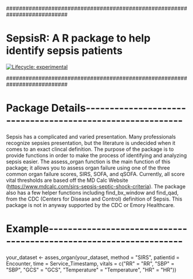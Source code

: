 ###########################################################################
# SepsisR: A R package to help identify sepsis patients
<!-- badges: start -->
[![Lifecycle: experimental](https://img.shields.io/badge/lifecycle-experimental-orange.svg)](https://www.tidyverse.org/lifecycle/#experimental)
<!-- badges: end -->
###########################################################################

# Package Details----------------------------------------------------------

Sepsis has a complicated and varied presentation. Many professionals recognize
sepsies presentation, but the literature is undecided when it comes to an exact
clincal definition. The purpose of the package is to provide functions in order 
to make the process of identifying and analyzing sepsis easier. The assess_organ 
function is the main function of this package; it allows you to assess organ failure using
one of the three common organ failure scores, SIRS, SOFA, and qSOFA.
Currently, all score vital thresholds are based off the MD Calc Website 
(https://www.mdcalc.com/sirs-sepsis-septic-shock-criteria). 
The package also has a few helper functions including find_bx_window and find_qad, from the CDC (Centers for Disease and Control) definition of Sepsis. This package is not in anyway supported by the CDC or Emory Healthcare. 

# Example------------------------------------------------------------------

your_dataset <- asses_organ(your_dataset, method = "SIRS",
				 patientid = Encounter, 
				time = Service_Timestamp, 
				vitals = c("RR" = "RR", "SBP" = "SBP", 
					"GCS" = "GCS", 
					"Temperature" = "Temperature",
					"HR" = "HR"))

